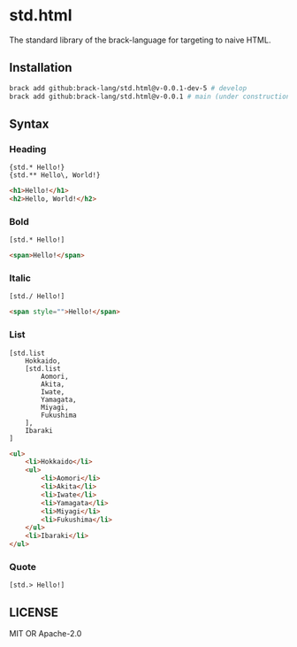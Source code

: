 # std.html
The standard library of the brack-language for targeting to naive HTML.

## Installation
```sh
brack add github:brack-lang/std.html@v-0.0.1-dev-5 # develop
brack add github:brack-lang/std.html@v-0.0.1 # main (under construction)
```

## Syntax
### Heading
```brack
{std.* Hello!}
{std.** Hello\, World!}
```

```html
<h1>Hello!</h1>
<h2>Hello, World!</h2>
```

### Bold
```brack
[std.* Hello!]
```

```html
<span>Hello!</span>
```

### Italic
```brack
[std./ Hello!]
```

```html
<span style="">Hello!</span>
```

### List
```brack
[std.list
    Hokkaido,
    [std.list
        Aomori,
        Akita,
        Iwate,
        Yamagata,
        Miyagi,
        Fukushima
    ],
    Ibaraki
]
```

```html
<ul>
    <li>Hokkaido</li>
    <ul>
        <li>Aomori</li>
        <li>Akita</li>
        <li>Iwate</li>
        <li>Yamagata</li>
        <li>Miyagi</li>
        <li>Fukushima</li>
    </ul>
    <li>Ibaraki</li>
</ul>
```

### Quote
```brack
[std.> Hello!]
```

## LICENSE
MIT OR Apache-2.0
